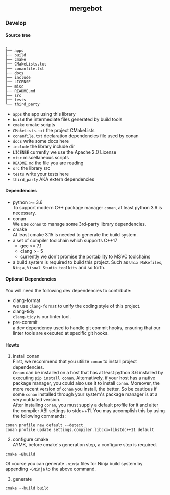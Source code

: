 <h2 align="center">mergebot</h2>

### Develop
#### Source tree
```text
.
├── apps
├── build
├── cmake
├── CMakeLists.txt
├── conanfile.txt
├── docs
├── include
├── LICENSE
├── misc
├── README.md
├── src
├── tests
└── third_party
```
- `apps`    the app using this library
- `build`   the intermediate files generated by build tools
- `cmake`   cmake scripts
- `CMakeLists.txt`  the project CMakeLists
- `conanfile.txt`   declaration dependencies file used by conan
- `docs`    write some docs here
- `include` the library include dir
- `LICENSE` currently we use the Apache 2.0 License
- `misc`    miscellaneous scripts
- `README.md`   the file you are reading
- `src` the library src
- `tests`   write your tests here
- `third_party` AKA extern dependencies

#### Dependencies
- python >= 3.6  
To support modern C++ package manager `conan`, at least python 3.6 is necessary.  
- conan  
We use `conan` to manage some 3rd-party library dependencies.  
- cmake  
At least cmake 3.15 is needed to generate the build system.  
- a set of compiler toolchain which supports C++17    
    + gcc >= 7.1
    + clang >= 5
    + currently we don't promise the portability to MSVC toolchains
- a build system is required to build this project. Such as `Unix Makefiles`, `Ninja`, `Visual Studio toolkits` and so forth.  

#### Optional Dependencies
You will need the following dev dependencies to contribute: 
- clang-format  
we use `clang-format` to unify the coding style of this project.  
- clang-tidy  
`clang-tidy` is our linter tool.  
- pre-commit   
a dev dependency used to handle git commit hooks, ensuring that our linter tools  are executed at specific git hooks. 

#### Howto
1. install conan   
First, we recommend that you utilize `conan` to install project dependencies.   
`Conan` can be installed on a host that has at least python 3.6 installed by executing `pip install conan`. Alternatively, if your host has a native package manager, you could also use it to install `conan`. Moreover, the more recent version of `conan` you install, the better. So be cautious if some `conan` installed through your system's package manager is at a very outdated version.  
After installing `conan`, you must supply a default profile for it and alter the compiler ABI settings to stdc++11. You may accomplish this by using the following commands:   
```shell
conan profile new default --detect
conan profile update settings.compiler.libcxx=libstdc++11 default
```

2. configure cmake  
AYMK, before cmake's generation step, a configure step is required. 
```shell
cmake -Bbuild
```
Of course you can generate `.ninja` files for Ninja build system by appending `-GNinja` to the above command. 

3. generate
```shell
cmake --build build
```
